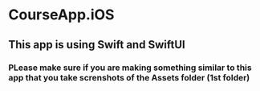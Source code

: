 # CourseApp.iOS

## This app is using Swift and SwiftUI

### PLease make sure if you are making something similar to this app that you take screnshots of the Assets folder (1st folder)

